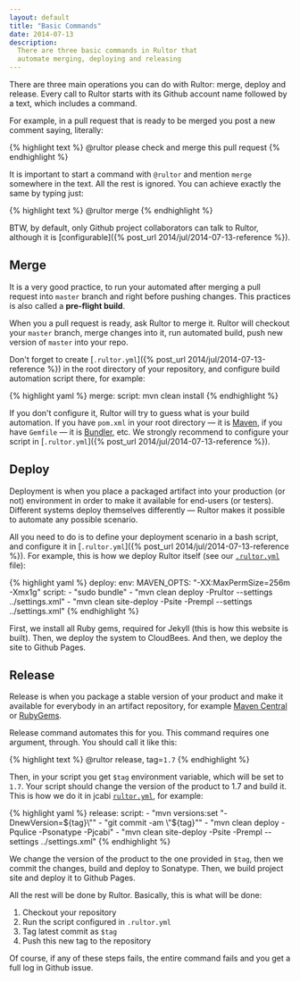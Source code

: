 ```yaml
---
layout: default
title: "Basic Commands"
date: 2014-07-13
description:
  There are three basic commands in Rultor that
  automate merging, deploying and releasing
---
```


There are three main operations you can do with Rultor: merge, deploy
and release. Every call to Rultor starts with its Github account name
followed by a text, which includes a command.

For example, in a pull request that is ready to be merged you post
a new comment saying, literally:

{% highlight text %}
@rultor please check and merge this pull request
{% endhighlight %}

It is important to start a command with `@rultor` and mention `merge`
somewhere in the text. All the rest is ignored. You can achieve
exactly the same by typing just:

{% highlight text %}
@rultor merge
{% endhighlight %}

BTW, by default, only Github project collaborators can talk to Rultor,
although it is [configurable]({% post_url 2014/jul/2014-07-13-reference %}).

## Merge

It is a very good practice, to run your automated after merging
a pull request into `master` branch and right before pushing changes.
This practices is also called a **pre-flight build**.

When you a pull request is ready, ask Rultor to merge it. Rultor will
checkout your `master` branch, merge changes into it, run automated build,
push new version of `master` into your repo.

Don't forget to create [`.rultor.yml`]({% post_url 2014/jul/2014-07-13-reference %})
in the root directory of your repository,
and configure build automation script there, for example:

{% highlight yaml %}
merge:
  script: mvn clean install
{% endhighlight %}

If you don't configure it, Rultor will try to guess
what is your build automation.
If you have `pom.xml` in your root directory &mdash; it is [Maven](http://maven.apache.org/), if you
have `Gemfile` &mdash; it is [Bundler](http://www.bundler.io), etc. We strongly recommend
to configure your script in [`.rultor.yml`]({% post_url 2014/jul/2014-07-13-reference %}).

## Deploy

Deployment is when you place a packaged artifact into your production (or not)
environment in order to make it available for end-users (or testers).
Different systems deploy themselves differently &mdash; Rultor makes it
possible to automate any possible scenario.

All you need to do is to define your deployment scenario in a bash script,
and configure it in [`.rultor.yml`]({% post_url 2014/jul/2014-07-13-reference %}).
For example, this is how we deploy Rultor itself (see our
[`.rultor.yml`](https://github.com/yegor256/rultor/blob/master/.rultor.yml) file):

{% highlight yaml %}
deploy:
  env:
    MAVEN_OPTS: "-XX:MaxPermSize=256m -Xmx1g"
  script:
    - "sudo bundle"
    - "mvn clean deploy -Prultor --settings ../settings.xml"
    - "mvn clean site-deploy -Psite -Prempl --settings ../settings.xml"
{% endhighlight %}

First, we install all Ruby gems, required for Jekyll (this is how
this website is built). Then, we deploy the system to CloudBees. And then,
we deploy the site to Github Pages.

## Release

Release is when you package a stable version of your product and make
it available for everybody in an artifact repository, for example
[Maven Central](http://search.maven.org/) or [RubyGems](http://www.rubygems.org).

Release command automates this for you. This command requires
one argument, through. You should call it like this:

{% highlight text %}
@rultor release, tag=`1.7`
{% endhighlight %}

Then, in your script you get `$tag` environment variable, which will
be set to `1.7`. Your script should change the version of the product to
1.7 and build it. This is how we do it in jcabi
[`rultor.yml`](https://github.com/jcabi/jcabi/blob/master/.rultor.yml),
for example:

{% highlight yaml %}
release:
  script:
    - "mvn versions:set \"-DnewVersion=${tag}\""
    - "git commit -am \"${tag}\""
    - "mvn clean deploy -Pqulice -Psonatype -Pjcabi"
    - "mvn clean site-deploy -Psite -Prempl --settings ../settings.xml"
{% endhighlight %}

We change the version of the product to the one provided in `$tag`,
then we commit the changes, build and deploy to Sonatype. Then,
we build project site and deploy it to Github Pages.

All the rest will be done by Rultor. Basically, this is what will be done:

 1. Checkout your repository
 2. Run the script configured in `.rultor.yml`
 3. Tag latest commit as `$tag`
 4. Push this new tag to the repository

Of course, if any of these steps fails, the entire command fails
and you get a full log in Github issue.
